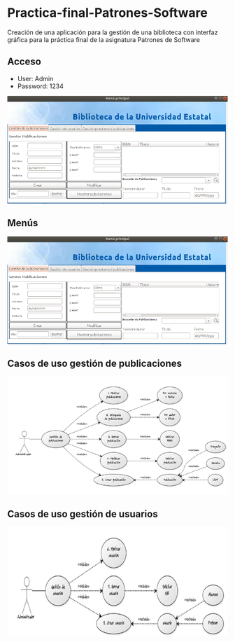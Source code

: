# Practica-final-Patrones-Software
Creación de una aplicación para la gestión de una biblioteca con interfaz gráfica para la práctica final de la asignatura Patrones de Software

## Acceso
- User: Admin
- Password: 1234

![Login](https://github.com/KevinLiebergen/Practica-final-Patrones-Software/blob/master/images/gestion_publicaciones.png)

## Menús
![Pagina principal](https://github.com/KevinLiebergen/Practica-final-Patrones-Software/blob/master/images/gestion_publicaciones.png)


## Casos de uso gestión de publicaciones

![Caso de uso publicacion](https://github.com/KevinLiebergen/Practica-final-Patrones-Software/blob/master/images/casos_de_uso.png)

## Casos de uso gestión de usuarios

![Caso de uso](https://github.com/KevinLiebergen/Practica-final-Patrones-Software/blob/master/images/casos_de_uso_usuarios.png)
